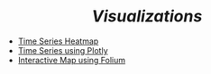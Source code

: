<i><h1 align = 'center'>Visualizations</h1></i>

- [Time Series Heatmap](https://github.com/TrentinoS/Visualization/tree/main/1.%20Timeseries%20Heatmap)
- [Time Series using Plotly](https://github.com/TrentinoS/Visualization/tree/main/2.%20TimeSeries%20with%20Plotly)
- [Interactive Map using Folium](https://github.com/TrentinoS/Visualization/tree/main/3.%20Interactive%20Map%20with%20Folium)
